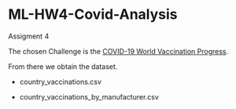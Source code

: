 # ML-HW4-Covid-Analysis
Assigment 4

The chosen Challenge is the [COVID-19 World Vaccination Progress](https://www.kaggle.com/datasets/gpreda/covid-world-vaccination-progress).

From there we obtain the dataset.

* country_vaccinations.csv

* country_vaccinations_by_manufacturer.csv


